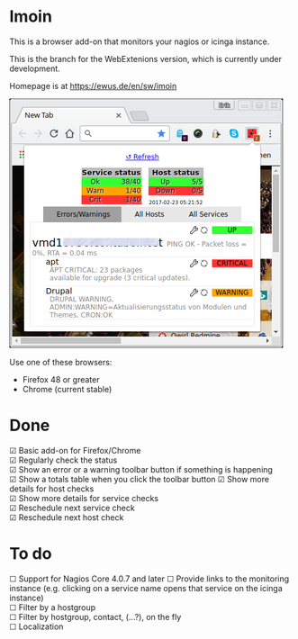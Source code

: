 Imoin
=====

This is a browser add-on that monitors your nagios or icinga instance.

This is the branch for the WebExtenions version, which is currently under development.

Homepage is at https://ewus.de/en/sw/imoin

![Screenshot](docs/photo1.png)

Use one of these browsers:

* Firefox 48 or greater
* Chrome (current stable)


Done
====

☑ Basic add-on for Firefox/Chrome  
☑ Regularly check the status  
☑ Show an error or a warning toolbar button if something is happening  
☑ Show a totals table when you click the toolbar button
☑ Show more details for host checks  
☑ Show more details for service checks  
☑ Reschedule next service check  
☑ Reschedule next host check  

To do
=====

☐ Support for Nagios Core 4.0.7 and later
☐ Provide links to the monitoring instance (e.g. clicking on a service name opens that service on the icinga instance)  
☐ Filter by a hostgroup  
☐ Filter by hostgroup, contact, (...?), on the fly  
☐ Localization  
